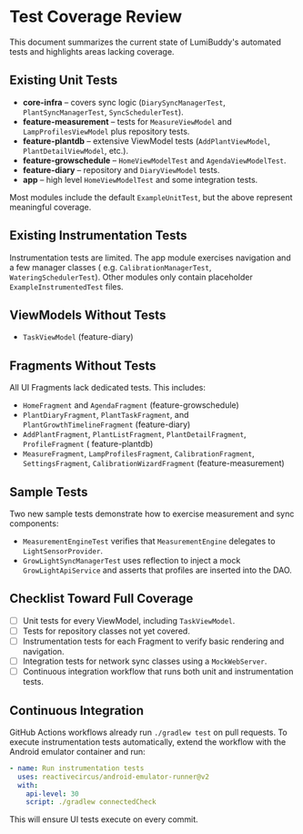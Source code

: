 # Test Coverage Review

This document summarizes the current state of LumiBuddy's automated tests and highlights areas
lacking coverage.

## Existing Unit Tests

- **core-infra** – covers sync logic (`DiarySyncManagerTest`, `PlantSyncManagerTest`,
  `SyncSchedulerTest`).
- **feature-measurement** – tests for `MeasureViewModel` and `LampProfilesViewModel` plus repository
  tests.
- **feature-plantdb** – extensive ViewModel tests (`AddPlantViewModel`, `PlantDetailViewModel`,
  etc.).
- **feature-growschedule** – `HomeViewModelTest` and `AgendaViewModelTest`.
- **feature-diary** – repository and `DiaryViewModel` tests.
- **app** – high level `HomeViewModelTest` and some integration tests.

Most modules include the default `ExampleUnitTest`, but the above represent meaningful coverage.

## Existing Instrumentation Tests

Instrumentation tests are limited. The app module exercises navigation and a few manager classes (
e.g. `CalibrationManagerTest`, `WateringSchedulerTest`). Other modules only contain placeholder
`ExampleInstrumentedTest` files.

## ViewModels Without Tests

- `TaskViewModel` (feature-diary)

## Fragments Without Tests

All UI Fragments lack dedicated tests. This includes:

- `HomeFragment` and `AgendaFragment` (feature-growschedule)
- `PlantDiaryFragment`, `PlantTaskFragment`, and `PlantGrowthTimelineFragment` (feature-diary)
- `AddPlantFragment`, `PlantListFragment`, `PlantDetailFragment`, `ProfileFragment` (
  feature-plantdb)
- `MeasureFragment`, `LampProfilesFragment`, `CalibrationFragment`, `SettingsFragment`,
  `CalibrationWizardFragment` (feature-measurement)

## Sample Tests

Two new sample tests demonstrate how to exercise measurement and sync components:

- `MeasurementEngineTest` verifies that `MeasurementEngine` delegates to `LightSensorProvider`.
- `GrowLightSyncManagerTest` uses reflection to inject a mock `GrowLightApiService` and asserts that
  profiles are inserted into the DAO.

## Checklist Toward Full Coverage

- [ ] Unit tests for every ViewModel, including `TaskViewModel`.
- [ ] Tests for repository classes not yet covered.
- [ ] Instrumentation tests for each Fragment to verify basic rendering and navigation.
- [ ] Integration tests for network sync classes using a `MockWebServer`.
- [ ] Continuous integration workflow that runs both unit and instrumentation tests.

## Continuous Integration

GitHub Actions workflows already run `./gradlew test` on pull requests. To execute instrumentation
tests automatically, extend the workflow with the Android emulator container and run:

```yaml
- name: Run instrumentation tests
  uses: reactivecircus/android-emulator-runner@v2
  with:
    api-level: 30
    script: ./gradlew connectedCheck
```

This will ensure UI tests execute on every commit.
